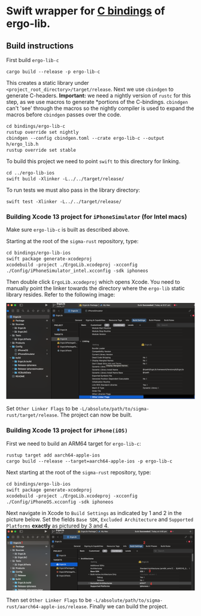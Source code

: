 # Swift wrapper for [C bindings](../ergo-lib-c) of ergo-lib.


## Build instructions

First build `ergo-lib-c`
```
cargo build --release -p ergo-lib-c
```

This creates a static library under `<project_root_directory>/target/release`. Next we use `cbindgen`
to generate C-headers.
**Important:** we need a nightly version of `rustc` for this step, as we use macros to generate
*portions of the C-bindings. `cbindgen` can't 'see' through the macros so the nightly compiler is
used to expand the macros before `cbindgen` passes over the code.

```shell
cd bindings/ergo-lib-c
rustup override set nightly
cbindgen --config cbindgen.toml --crate ergo-lib-c --output h/ergo_lib.h
rustup override set stable
```


To build this project we need to point `swift` to this directory for linking.
```
cd ../ergo-lib-ios
swift build -Xlinker -L../../target/release/
```

To run tests we must also pass in the library directory:
```
swift test -Xlinker -L../../target/release/
```
 

### Building Xcode 13 project for `iPhoneSimulator` (for Intel macs)

Make sure `ergo-lib-c` is built as described above.

Starting at the root of the `sigma-rust` repository, type:

```shell
cd bindings/ergo-lib-ios
swift package generate-xcodeproj
xcodebuild -project ./ErgoLib.xcodeproj -xcconfig ./Config/iPhoneSimulator_intel.xcconfig -sdk iphoneos
```

Then double click `ErgoLib.xcodeproj` which opens Xcode. You need to manually point the linker towards the directory where the `ergo-lib` static library resides. Refer to the following image: 

![image](xcode_linker_settings.png)

Set `Other Linker Flags` to be `-L/absolute/path/to/sigma-rust/target/release`. The project can now be built.

### Building Xcode 13 project for `iPhone(iOS)`

First we need to build an ARM64 target for `ergo-lib-c`: 

```shell
rustup target add aarch64-apple-ios
cargo build --release --target=aarch64-apple-ios -p ergo-lib-c
```

Next starting at the root of the `sigma-rust` repository, type:

```shell
cd bindings/ergo-lib-ios
swift package generate-xcodeproj
xcodebuild -project ./ErgoLib.xcodeproj -xcconfig ./Config/iPhoneOS.xcconfig -sdk iphoneos
```

Next navigate in Xcode to `Build Settings` as indicated by 1 and 2 in the picture below. Set the fields `Base SDK`, `Excluded Architecture` and `Supported Platforms` **exactly** as pictured by 3 and 4.
![image](xcode_ios_settings.png)

Then set `Other Linker Flags` to be `-L/absolute/path/to/sigma-rust/aarch64-apple-ios/release`. Finally we can build the project.